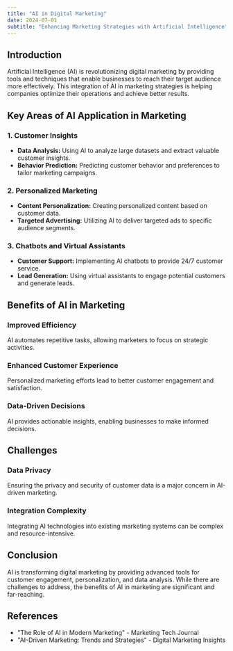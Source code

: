 ```yaml
---
title: "AI in Digital Marketing"
date: 2024-07-01
subtitle: "Enhancing Marketing Strategies with Artificial Intelligence"
---
```


## Introduction

Artificial Intelligence (AI) is revolutionizing digital marketing by providing tools and techniques that enable businesses to reach their target audience more effectively. This integration of AI in marketing strategies is helping companies optimize their operations and achieve better results.

## Key Areas of AI Application in Marketing

### 1. Customer Insights
- **Data Analysis:** Using AI to analyze large datasets and extract valuable customer insights.
- **Behavior Prediction:** Predicting customer behavior and preferences to tailor marketing campaigns.

### 2. Personalized Marketing
- **Content Personalization:** Creating personalized content based on customer data.
- **Targeted Advertising:** Utilizing AI to deliver targeted ads to specific audience segments.

### 3. Chatbots and Virtual Assistants
- **Customer Support:** Implementing AI chatbots to provide 24/7 customer service.
- **Lead Generation:** Using virtual assistants to engage potential customers and generate leads.

## Benefits of AI in Marketing

### Improved Efficiency
AI automates repetitive tasks, allowing marketers to focus on strategic activities.

### Enhanced Customer Experience
Personalized marketing efforts lead to better customer engagement and satisfaction.

### Data-Driven Decisions
AI provides actionable insights, enabling businesses to make informed decisions.

## Challenges

### Data Privacy
Ensuring the privacy and security of customer data is a major concern in AI-driven marketing.

### Integration Complexity
Integrating AI technologies into existing marketing systems can be complex and resource-intensive.

## Conclusion

AI is transforming digital marketing by providing advanced tools for customer engagement, personalization, and data analysis. While there are challenges to address, the benefits of AI in marketing are significant and far-reaching.

## References

- "The Role of AI in Modern Marketing" - Marketing Tech Journal
- "AI-Driven Marketing: Trends and Strategies" - Digital Marketing Insights
